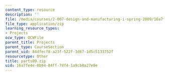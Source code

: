 ```yaml
---
content_type: resource
description: ''
file: /media/courses/2-007-design-and-manufacturing-i-spring-2009/16a7fe4e0b9484ff7df41a9cb0a27e0e_parts09.zip
file_type: application/zip
learning_resource_types:
- Projects
ocw_type: OCWFile
parent_title: Projects
parent_type: CourseSection
parent_uid: 84dfecf8-a23f-522f-3d67-1d5c5133752f
resourcetype: Other
title: parts09.zip
uid: 16a7fe4e-0b94-84ff-7df4-1a9cb0a27e0e
---
```

